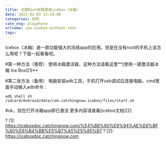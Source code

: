 ```yaml
---
title: 无需Root权限使用icebox（冰箱）
date: 2021-02-03 12:24:00
categories: 玩机
cate_eng: playphone
urlname: use-icebox-without-root
tags:
---
```

<!--markdown-->Icebox（冰箱）是一款功能强大的冻结app的应用。但是在没有root的手机上该怎么用呢？下面一起看看吧。

#第一种方法（推荐）
使用冰箱激活器，这种方法请看这里**[使用一键激活器冰箱 Ice Box][1]**

#第二张方法（备用）
电脑安装adb工具，手机打开usb调试后连接电脑，cmd里面手动输入adb命令：

```shell
adb shell sh /sdcard/Android/data/com.catchingnow.icebox/files/start.sh
```
#ok，现在打开冰箱app即已激活
更多内容请查看[icebox文档][2]


? [1]: https://iceboxdoc.catchingnow.com/%E4%B8%80%E9%94%AE%E6%BF%80%E6%B4%BB%E5%B7%A5%E5%85%B7
? [2]: https://iceboxdoc.catchingnow.com